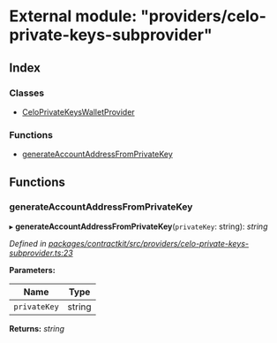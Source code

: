 # External module: "providers/celo-private-keys-subprovider"

## Index

### Classes

* [CeloPrivateKeysWalletProvider](../classes/_providers_celo_private_keys_subprovider_.celoprivatekeyswalletprovider.md)

### Functions

* [generateAccountAddressFromPrivateKey](_providers_celo_private_keys_subprovider_.md#generateaccountaddressfromprivatekey)

## Functions

###  generateAccountAddressFromPrivateKey

▸ **generateAccountAddressFromPrivateKey**(`privateKey`: string): *string*

*Defined in [packages/contractkit/src/providers/celo-private-keys-subprovider.ts:23](https://github.com/celo-org/celo-monorepo/blob/06adf8b7a/packages/contractkit/src/providers/celo-private-keys-subprovider.ts#L23)*

**Parameters:**

Name | Type |
------ | ------ |
`privateKey` | string |

**Returns:** *string*
